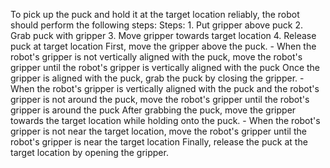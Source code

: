 To pick up the puck and hold it at the target location reliably, the robot should perform the following steps:
    Steps:  1. Put gripper above puck  2. Grab puck with gripper  3. Move gripper towards target location  4. Release puck at target location
    First, move the gripper above the puck.
    - When the robot's gripper is not vertically aligned with the puck, move the robot's gripper until the robot's gripper is vertically aligned with the puck
    Once the gripper is aligned with the puck, grab the puck by closing the gripper.
    - When the robot's gripper is vertically aligned with the puck and the robot's gripper is not around the puck, move the robot's gripper until the robot's gripper is around the puck
    After grabbing the puck, move the gripper towards the target location while holding onto the puck.
    - When the robot's gripper is not near the target location, move the robot's gripper until the robot's gripper is near the target location
    Finally, release the puck at the target location by opening the gripper.
